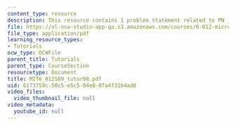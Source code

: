 ```yaml
---
content_type: resource
description: This resource contains 1 problem statement related to PN junction diode.
file: https://ol-ocw-studio-app-qa.s3.amazonaws.com/courses/6-012-microelectronic-devices-and-circuits-spring-2009/6173759c50c5e5c504e807a4f31b4ad8_MIT6_012S09_tutor08.pdf
file_type: application/pdf
learning_resource_types:
- Tutorials
ocw_type: OCWFile
parent_title: Tutorials
parent_type: CourseSection
resourcetype: Document
title: MIT6_012S09_tutor08.pdf
uid: 6173759c-50c5-e5c5-04e8-07a4f31b4ad8
video_files:
  video_thumbnail_file: null
video_metadata:
  youtube_id: null
---
```

